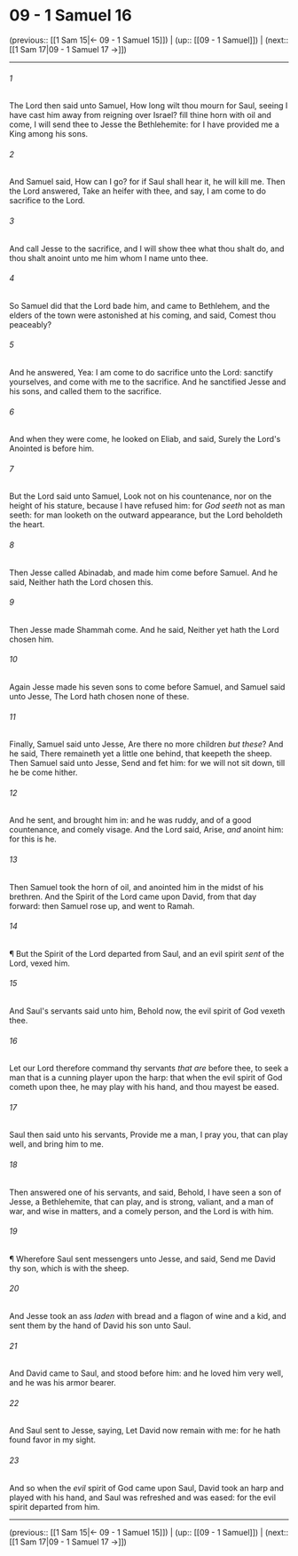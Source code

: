 # 09 - 1 Samuel 16

(previous:: [[1 Sam 15|← 09 - 1 Samuel 15]]) | (up:: [[09 - 1 Samuel]]) | (next:: [[1 Sam 17|09 - 1 Samuel 17 →]])

***


###### 1 
The Lord then said unto Samuel, How long wilt thou mourn for Saul, seeing I have cast him away from reigning over Israel? fill thine horn with oil and come, I will send thee to Jesse the Bethlehemite: for I have provided me a King among his sons. 

###### 2 
And Samuel said, How can I go? for if Saul shall hear it, he will kill me. Then the Lord answered, Take an heifer with thee, and say, I am come to do sacrifice to the Lord. 

###### 3 
And call Jesse to the sacrifice, and I will show thee what thou shalt do, and thou shalt anoint unto me him whom I name unto thee. 

###### 4 
So Samuel did that the Lord bade him, and came to Bethlehem, and the elders of the town were astonished at his coming, and said, Comest thou peaceably? 

###### 5 
And he answered, Yea: I am come to do sacrifice unto the Lord: sanctify yourselves, and come with me to the sacrifice. And he sanctified Jesse and his sons, and called them to the sacrifice. 

###### 6 
And when they were come, he looked on Eliab, and said, Surely the Lord's Anointed is before him. 

###### 7 
But the Lord said unto Samuel, Look not on his countenance, nor on the height of his stature, because I have refused him: for _God seeth_ not as man seeth: for man looketh on the outward appearance, but the Lord beholdeth the heart. 

###### 8 
Then Jesse called Abinadab, and made him come before Samuel. And he said, Neither hath the Lord chosen this. 

###### 9 
Then Jesse made Shammah come. And he said, Neither yet hath the Lord chosen him. 

###### 10 
Again Jesse made his seven sons to come before Samuel, and Samuel said unto Jesse, The Lord hath chosen none of these. 

###### 11 
Finally, Samuel said unto Jesse, Are there no more children _but these_? And he said, There remaineth yet a little one behind, that keepeth the sheep. Then Samuel said unto Jesse, Send and fet him: for we will not sit down, till he be come hither. 

###### 12 
And he sent, and brought him in: and he was ruddy, and of a good countenance, and comely visage. And the Lord said, Arise, _and_ anoint him: for this is he. 

###### 13 
Then Samuel took the horn of oil, and anointed him in the midst of his brethren. And the Spirit of the Lord came upon David, from that day forward: then Samuel rose up, and went to Ramah. 

###### 14 
¶ But the Spirit of the Lord departed from Saul, and an evil spirit _sent_ of the Lord, vexed him. 

###### 15 
And Saul's servants said unto him, Behold now, the evil spirit of God vexeth thee. 

###### 16 
Let our Lord therefore command thy servants _that are_ before thee, to seek a man that is a cunning player upon the harp: that when the evil spirit of God cometh upon thee, he may play with his hand, and thou mayest be eased. 

###### 17 
Saul then said unto his servants, Provide me a man, I pray you, that can play well, and bring him to me. 

###### 18 
Then answered one of his servants, and said, Behold, I have seen a son of Jesse, a Bethlehemite, that can play, and is strong, valiant, and a man of war, and wise in matters, and a comely person, and the Lord is with him. 

###### 19 
¶ Wherefore Saul sent messengers unto Jesse, and said, Send me David thy son, which is with the sheep. 

###### 20 
And Jesse took an ass _laden_ with bread and a flagon of wine and a kid, and sent them by the hand of David his son unto Saul. 

###### 21 
And David came to Saul, and stood before him: and he loved him very well, and he was his armor bearer. 

###### 22 
And Saul sent to Jesse, saying, Let David now remain with me: for he hath found favor in my sight. 

###### 23 
And so when the _evil_ spirit of God came upon Saul, David took an harp and played with his hand, and Saul was refreshed and was eased: for the evil spirit departed from him.

***

(previous:: [[1 Sam 15|← 09 - 1 Samuel 15]]) | (up:: [[09 - 1 Samuel]]) | (next:: [[1 Sam 17|09 - 1 Samuel 17 →]])
